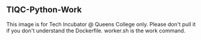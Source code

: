 ## TIQC-Python-Work
This image is for Tech Incubator @ Queens College only. Please don't pull it if you don't understand the Dockerfile.
worker.sh is the work command.
